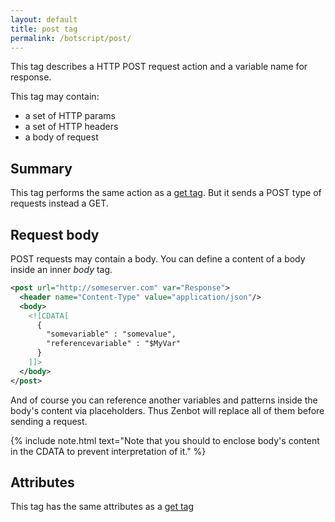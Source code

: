 ```yaml
---
layout: default
title: post tag
permalink: /botscript/post/
---
```


This tag describes a HTTP POST request action and a variable name for response.

This tag may contain:

- a set of HTTP params
- a set of HTTP headers
- a body of request

## Summary
This tag performs the same action as a [get tag](/botscript/get/).
But it sends a POST type of requests instead a GET.

## Request body
POST requests may contain a body.
You can define a content of a body inside an inner _body_ tag.

```xml
<post url="http://someserver.com" var="Response">
  <header name="Content-Type" value="application/json"/>
  <body>
    <![CDATA[
      {
        "somevariable" : "somevalue",
        "referencevariable" : "$MyVar"
      }
    ]]>
  </body>
</post>
```

And of course you can reference another variables and patterns inside the body\'s content via placeholders.
Thus Zenbot will replace all of them before sending a request.

{% include note.html text="Note that you should to enclose body's content in the CDATA to prevent interpretation of it." %}

## Attributes
This tag has the same attributes as a [get tag](/botscript/get/)